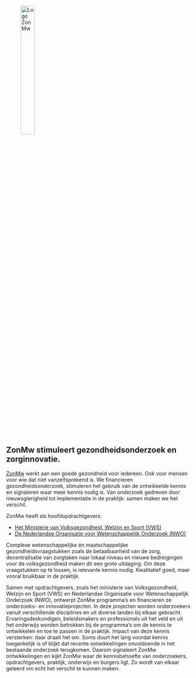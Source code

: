 
<figure className="figure text-start mb-2 w-100">
  <img className="figure-img img-fluid" style="max-width:600px;width:30%;" src="/assets/images/logo-zonMw2.png" alt="Logo ZonMw">
  <figcaption className="Logo ZonMw"></figcaption>
</figure>

## ZonMw stimuleert gezondheidsonderzoek en zorginnovatie.

[ZonMw](https://www.zonmw.nl/nl/) werkt aan een goede gezondheid voor iedereen. Ook voor mensen voor wie dat niet vanzelfsprekend is. We financieren gezondheidsonderzoek, stimuleren het gebruik van de ontwikkelde kennis en signaleren waar meer kennis nodig is. Van onderzoek gedreven door nieuwsgierigheid tot implementatie in de praktijk: samen maken we het verschil.

ZonMw heeft als hoofdopdrachtgevers:

- [Het Ministerie van Volksgezondheid, Welzijn en Sport (VWS)](https://www.rijksoverheid.nl/ministeries/ministerie-van-volksgezondheid-welzijn-en-sport)
- [De Nederlandse Organisatie voor Wetenschappelijk Onderzoek (NWO)](https://www.nwo.nl/)

Complexe wetenschappelijke én maatschappelijke gezondheidsvraagstukken zoals de betaalbaarheid van de zorg, decentralisatie van zorgtaken naar lokaal niveau en nieuwe bedreigingen voor de volksgezondheid maken dit een grote uitdaging. Om deze vraagstukken op te lossen, is relevante kennis nodig. Kwalitatief goed, maar vooral bruikbaar in de praktijk.

Samen met opdrachtgevers, zoals het ministerie van Volksgezondheid, Welzijn en Sport (VWS) en Nederlandse Organisatie voor Wetenschappelijk Onderzoek (NWO), ontwerpt ZonMw programma’s en financieren ze onderzoeks- en innovatieprojecten. In deze projecten worden onderzoekers vanuit verschillende disciplines en uit diverse landen bij elkaar gebracht. Ervaringsdeskundigen, beleidsmakers en professionals uit het veld en uit het onderwijs worden betrokken bij de programma’s om de kennis te ontwikkelen en toe te passen in de praktijk. Impact van deze kennis versterken: daar draait het om. Soms duurt het lang voordat kennis toegankelijk is of blijkt dat recente ontwikkelingen onvoldoende in het bestaande onderzoek terugkomen. Daarom signaleert ZonMw ontwikkelingen en kijkt ZonMw waar de kennisbehoefte van onderzoekers, opdrachtgevers, praktijk, onderwijs en burgers ligt. Zo wordt van elkaar geleerd om echt het verschil te kunnen maken.

